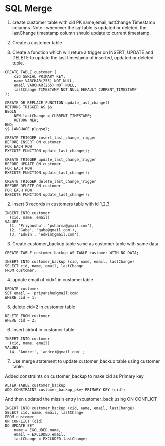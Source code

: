 # SQL Merge

1. create customer table with cid PK,name,email,lastChange Timestamp columns.
Note : whenever the sql table is updated or deleted, the lastChange timestamp column should update to current timestamp.

1. Create a customer table
2. Create a function which will return a trigger on INSERT, UPDATE and DELETE to update the last timestamp of inserted, updated or deleted tuple.

```
CREATE TABLE customer (
    cid SERIAL PRIMARY KEY,
    name VARCHAR(255) NOT NULL,
    email VARCHAR(255) NOT NULL,
    lastChange TIMESTAMP NOT NULL DEFAULT CURRENT_TIMESTAMP
);

CREATE OR REPLACE FUNCTION update_last_change()
RETURNS TRIGGER AS $$
BEGIN
    NEW.lastChange = CURRENT_TIMESTAMP;
    RETURN NEW;
END;
$$ LANGUAGE plpgsql;

CREATE TRIGGER insert_last_change_trigger
BEFORE INSERT ON customer
FOR EACH ROW
EXECUTE FUNCTION update_last_change();

CREATE TRIGGER update_last_change_trigger
BEFORE UPDATE ON customer
FOR EACH ROW
EXECUTE FUNCTION update_last_change();

CREATE TRIGGER delete_last_change_trigger
BEFORE DELETE ON customer
FOR EACH ROW
EXECUTE FUNCTION update_last_change();
```

2. insert 3 records in customers table with id 1,2,3.

```
INSERT INTO customer
  (cid, name, email)
VALUES
  (1, 'Priyanshu', 'psharma@gmail.com'),
  (2, 'Gabe', 'gabe@gmail.com'),
  (3, 'Edwin', 'edwin@gmail.com');
```

3. Create customer_backup table same as customer table with same data.

```
CREATE TABLE customer_backup AS TABLE customer WITH NO DATA;

INSERT INTO customer_backup (cid, name, email, lastChange)
SELECT cid, name, email, lastChange
FROM customer;
```

4. update email of cid=1 in customer table

```
UPDATE customer 
SET email = 'priyanshu@gmail.com' 
WHERE cid = 1;
```

5. delete cid=2 in customer table

```
DELETE FROM customer
WHERE cid = 2;
```

6. Insert cid=4 in customer table

```
INSERT INTO customer
  (cid, name, email)
VALUES
  (4, 'Andrei', 'andrei@gmail.com');
```

7. Use merge statement to update customer_backup table using customer table.

Added constraints on customer_backup to make cid as Primary key

```
ALTER TABLE customer_backup
ADD CONSTRAINT customer_backup_pkey PRIMARY KEY (cid);

```

And then updated the missin entry in customer_back using ON CONFLICT

```
INSERT INTO customer_backup (cid, name, email, lastChange)
SELECT cid, name, email, lastChange
FROM customer
ON CONFLICT (cid) 
DO UPDATE SET
    name = EXCLUDED.name,
    email = EXCLUDED.email,
    lastChange = EXCLUDED.lastChange;
```